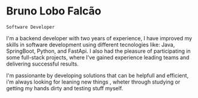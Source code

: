 # Bruno Lobo Falcão

 `Software Developer`

I'm a backend developer with two years of experience, I have improved my skills in software development using different tecnologies like: Java, SpringBoot, Python, and FastApi. I also had the pleasure of participating in some full-stack projects, where I've gained experience leading teams and delivering successful results.

I'm passionante by developing solutions that can be helpfull and efficient, i'm always looking for leaning new things , wheter through studying or getting my hands dirty and testing stuff myself.



<!--
**Bruno-Falcao/Bruno-Falcao** is a ✨ _special_ ✨ repository because its `README.md` (this file) appears on your GitHub profile.

Here are some ideas to get you started:

- 🔭 I’m currently working on ...
- 🌱 I’m currently learning ...
- 👯 I’m looking to collaborate on ...
- 🤔 I’m looking for help with ...
- 💬 Ask me about ...
- 📫 How to reach me: ...
- 😄 Pronouns: ...
- ⚡ Fun fact: ...
-->
